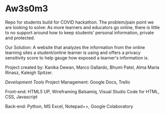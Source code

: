 # Aw3s0m3
Repo for students build for COVID hackathon. The problem/pain point we are looking to solve: As more learners and educators go online, there is little to no support around how to keep students' personal information, private and protected. 

Our Solution: A website that analyzes the information from the online learning sites a student/online learner is using and offers a privacy sensitivity score to help gauge how exposed a learner's information is. 

Project created by: 
Kanika Dewan,
Marco Gallardo,
Bhumi Patel,
Alma Maria Rinasz,
Kaleigh Spitzer.

*Development Tools*
Project Management: Google Docs, Trello

Front-end: HTML5 UP, Wireframing Balsamiq, Visual Studio Code for HTML, CSS, Javascript

Back-end:
Python,
MS Excel,
Notepad++,
Google Colaboratory

